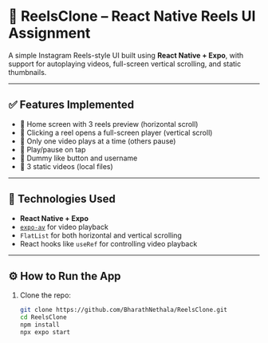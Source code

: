 # 📱 ReelsClone – React Native Reels UI Assignment

A simple Instagram Reels-style UI built using **React Native + Expo**, with support for autoplaying videos, full-screen vertical scrolling, and static thumbnails.

---

## ✅ Features Implemented

- 🔹 Home screen with 3 reels preview (horizontal scroll)
- 🔹 Clicking a reel opens a full-screen player (vertical scroll)
- 🔹 Only one video plays at a time (others pause)
- 🔹 Play/pause on tap
- 🔹 Dummy like button and username
- 🔹 3 static videos (local files)

---

## 🧪 Technologies Used

- **React Native + Expo**
- [`expo-av`](https://docs.expo.dev/versions/latest/sdk/av/) for video playback
- `FlatList` for both horizontal and vertical scrolling
- React hooks like `useRef` for controlling video playback

---

## ⚙️ How to Run the App

1. Clone the repo:

   ```bash
   git clone https://github.com/BharathNethala/ReelsClone.git
   cd ReelsClone
   npm install
   npx expo start
